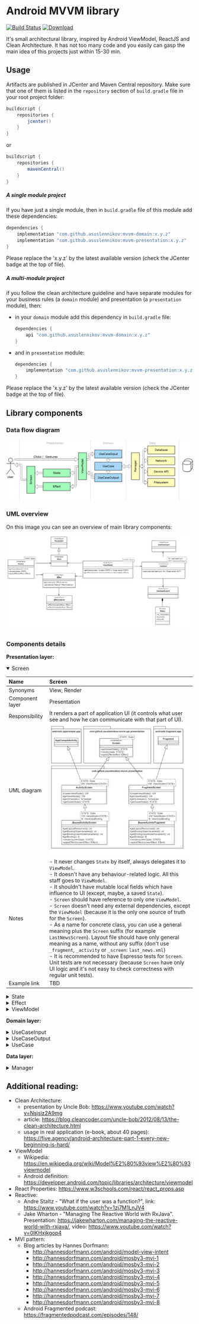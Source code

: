 # Android MVVM library
 [![Build Status](https://travis-ci.org/asuslennikov/mvvm.svg?branch=master)](https://travis-ci.org/asuslennikov/mvvm) [![Download](https://api.bintray.com/packages/asuslennikov/maven/android-mvvm/images/download.svg)](https://bintray.com/asuslennikov/maven/android-mvvm/_latestVersion)

It's small architectural library, inspired by Android ViewModel, ReactJS and Clean Architecture. 
It has not too many code and you easily can gasp the main idea of this projects just within 15-30 min.

## Usage
Artifacts are published in JCenter and Maven Central repository. Make sure that one of them is listed
in the `repository` section of `build.gradle` file in your root project folder:
```groovy
buildscript {
    repositories {
        jcenter()
    }
}
```
or
```groovy
buildscript {
    repositories {
        mavenCentral()
    }
}
```
##### A single module project
If you have just a single module, then in `build.gradle` file of this module add these dependencies:
```groovy
dependencies {
    implementation "com.github.asuslennikov:mvvm-domain:x.y.z"
    implementation "com.github.asuslennikov:mvvm-presentation:x.y.z"
}
```
Please replace the 'x.y.z' by the latest available version (check the JCenter badge at the top of file).

##### A multi-module project
if you follow the clean architecture guideline and have separate modules 
for your business rules (a `domain` module) and presentation (a `presentation` module), then:
- in your `domain` module add this dependency in `build.gradle` file:
    ```groovy
    dependencies {
        api "com.github.asuslennikov:mvvm-domain:x.y.z"
    }
    ```
- and in `presentation` module:
    ```groovy
    dependencies {
        implementation "com.github.asuslennikov:mvvm-presentation:x.y.z"
    }
    ```
Please replace the 'x.y.z' by the latest available version (check the JCenter badge at the top of file).

## Library components

### Data flow diagram

![alt FullWidthImage](./documentation/GeneralComponents.png "Data flow (communication) diagram")

### UML overview

On this image you can see an overview of main library components:

![alt FullWidthImage](./documentation/UmlOverview.png "UML overview of main components")

### Components details

**Presentation layer:**
<details open>
    <summary>Screen</summary>

| Name            | Screen |
| :---            | :--- |
| Synonyms        | View, Render |
| Component layer | Presentation |
| Responsibility  | It renders a part of application UI (it controls what user see and how he can communicate with that part of UI). |
| UML diagram     | ![alt TableImage](./documentation/ScreenComponent.png "UML diagram for Screen component") |
| Notes           | - It never changes `State` by itself, always delegates it to `ViewModel`. <br /> - It doesn't have any behaviour-related logic. All this staff goes to `ViewModel`. <br /> - It shouldn't have mutable local fields which have influence to UI (except, maybe, a saved `State`). <br /> - `Screen` should have reference to only one `ViewModel`. <br /> - `Screen`  doesn't need any external dependencies, except the `ViewModel` (because it is the only one source of truth for the `Screen`). <br />  - As a name for concrete class, you can use a general meaning plus the `Screen` suffix (for example `LastNewsScreen`). Layout file should have only general meaning as a name, without any suffix (don't use `_fragment`, `_activity` or `_screen`: `last_news.xml`) <br /> - It is recommended to have Espresso tests for `Screen`. Unit tests are not necessary (because `Screen` have only UI logic and it's not easy to check correctness with regular unit tests). |
| Example link    | TBD |
 
</details>

<details>
    <summary>State</summary>

| Name            | State |
| :---            | :--- |
| Synonyms        | ViewState, ScreenState, UIModel, Model |
| Component layer | Presentation |
| Responsibility  | It describes a state (collection of elements' properties) at specific moment in time for part of UI |
| UML diagram     | ![alt TableImage](./documentation/StateComponent.png "UML diagram for State component") |
| Notes           | - It's a POJO class (data class in Kotlin). <br/> - It doesn't have any logic, only getters and setters. <br /> - Successor of this interface should never implement the `UseCaseInput` or `UseCaseOutput` in the same time. <br /> - As a name for implementation, it's recommended to use a name of specific screen and replace the `Screen` word by `State` (for example `LastNewsState`). <br /> - Should implement some mechanism for serialization / deseralization. For example, use the `@Parcel` annotation or set JSON annotations of your favorite mapper. <br /> - Fields have descriptive names, but not "action" names (use `newsListLoaderVisible` instead of `showNewsListLoader`). <br /> - No need in Unit tests. |
| Example link    | TBD |
 
</details>

<details>
    <summary>Effect</summary>

| Name            | Effect |
| :---            | :--- |
| Synonyms        | UIAction, Action |
| Component layer | Presentation |
| Responsibility  | It represents some UI action, which should be executed only once (for example, open keyboard or launch shake animation for element). |
| UML diagram     | ![alt TableImage](./documentation/EffectComponent.png "UML diagram for Effect component") |
| Notes           | - It's useful for one-shot events, which can be skipped if user is not interacting with UI at given time (if application is in background) |
| Example link    | TBD |
 
</details>

<details>
    <summary>ViewModel</summary>

| Name            | ViewModel |
| :---            | :--- |
| Synonyms        | Handler, Behaviour, Controller |
| Component layer | Presentation |
| Responsibility  | It defines what to render on screen and how to process user input. |
| UML diagram     | ![alt TableImage](./documentation/ViewModelComponent.png "UML diagram for ViewModel component") |
| Notes           | - Methods should have names which represent a happened interaction, but not the expected result (use `showMoreClicked()`, but not the `loadNextPage()`). <br /> - It can contain other `ViewModel`s. <br /> - You should remember, that when activity dies, the model dies as well. So keep in mind, that you should be able to restore inner `ViewModel`'s fields based on given `State` object. <br /> - All dependencies should be declared in constructor (don't use `SomeClass.getInstance()`, it makes component untestable). <br /> - Component should have Unit tests. |
| Example link    | TBD |
 
</details>

**Domain layer:**
<details>
    <summary>UseCaseInput</summary>

| Name            | UseCaseInput |
| :---            | :--- |
| Synonyms        | CommandArgument, Parameter |
| Component layer | Domain |
| Responsibility  | It holds input information for `UseCase` |
| UML diagram     | ![alt TableImage](./documentation/UseCaseInputComponent.png "UML diagram for UseCaseInput component") |
| Notes           | - It's a POJO class (data class in Kotlin). <br /> - It should be immutable. <br/> - It doesn't have any logic, only getters. <br /> - Successors of this interface shouldn't implement the `State` or `UseCaseOutput` interface at the same time. |
| Example link    | TBD |
 
</details>

<details>
    <summary>UseCaseOutput</summary>

| Name            | UseCaseOutput |
| :---            | :--- |
| Synonyms        | CommandResult |
| Component layer | Domain |
| Responsibility  | It holds `UseCase` result |
| UML diagram     | ![alt TableImage](./documentation/UseCaseOutputComponent.png "UML diagram for UseCaseOutput component") |
| Notes           | - It's a POJO class (data class in Kotlin). <br /> - It should be immutable. <br/> - It doesn't have any logic, only getters. <br /> - Successors of this interface shouldn't implement the `State` or `UseCaseInput` interface at the same time. |
| Example link    | TBD |
 
</details>

<details>
    <summary>UseCase</summary>

| Name            | UseCase |
| :---            | :--- |
| Synonyms        | BusinessScenario, Scenario, Interactor, Command |
| Component layer | Domain |
| Responsibility  | It contains application's business logic |
| UML diagram     | ![alt TableImage](./documentation/UseCaseComponent.png "UML diagram for UseCase component") |
| Notes           | - It has structure which is similar to algorithms: it has input data, result of work (output data) and rules by which it converts input to output. <br /> - Implementation can reference to another `UseCase`s. <br /> - It communicates with data layer using interfaces (should be defined in domain layer) and takes concrete implementations as arguments in constructor. <br /> - It has no connection with `State` in any way. <br /> - It should have regular unit tests (since it has no platform specific logic). |
| Example link    | TBD |
 
</details>

**Data layer:**
<details>
    <summary>Manager</summary>

| Name            | Manager |
| :---            | :--- |
| Synonyms        | Gateway, Repository |
| Component layer | Data |
| Responsibility  | It provides a platform specific implementation for interfaces, defined in domain layer |
| UML diagram     | No specific component diagram |
| Notes           | - It doesn't know anything about presentation layer. It depends only on domain layer. <br /> - It uses platform-specific tests (for example, you can use Robolectric). |
| Example link    | TBD |
 
</details>

## Additional reading:

- Clean Architecture:
  * presentation by Uncle Bob: https://www.youtube.com/watch?v=Nsjsiz2A9mg
  * article: https://blog.cleancoder.com/uncle-bob/2012/08/13/the-clean-architecture.html
  * usage in real application (e-book, about 40 pages): https://five.agency/android-architecture-part-1-every-new-beginning-is-hard/
- ViewModel
  * Wikipedia: https://en.wikipedia.org/wiki/Model%E2%80%93view%E2%80%93viewmodel
  * Android definition: https://developer.android.com/topic/libraries/architecture/viewmodel
- React Properties: https://www.w3schools.com/react/react_props.asp
- Reactive:
  * Andre Staltz - "What if the user was a function?", link: https://www.youtube.com/watch?v=1zj7M1LnJV4
  * Jake Wharton - "Managing The Reactive World with RxJava". Presentation: https://jakewharton.com/managing-the-reactive-world-with-rxjava/, video: https://www.youtube.com/watch?v=0IKHxjkgop4
- MVI pattern:
  * Blog articles by Hannes Dorfmann:
    - http://hannesdorfmann.com/android/model-view-intent
    - http://hannesdorfmann.com/android/mosby3-mvi-1
    - http://hannesdorfmann.com/android/mosby3-mvi-2
    - http://hannesdorfmann.com/android/mosby3-mvi-3
    - http://hannesdorfmann.com/android/mosby3-mvi-4
    - http://hannesdorfmann.com/android/mosby3-mvi-5
    - http://hannesdorfmann.com/android/mosby3-mvi-6
    - http://hannesdorfmann.com/android/mosby3-mvi-7
    - http://hannesdorfmann.com/android/mosby3-mvi-8
  * Android Fragmented podcast: https://fragmentedpodcast.com/episodes/148/

